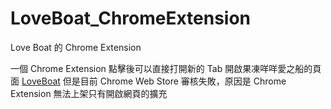 # LoveBoat_ChromeExtension
Love Boat 的 Chrome Extension

一個 Chrome Extension 點擊後可以直接打開新的 Tab
開啟果凍咩咩愛之船的頁面 [LoveBoat](https://pinkpika.github.io/LoveBoat/)
但是目前 Chrome Web Store 審核失敗，原因是 Chrome Extension 無法上架只有開啟網頁的擴充